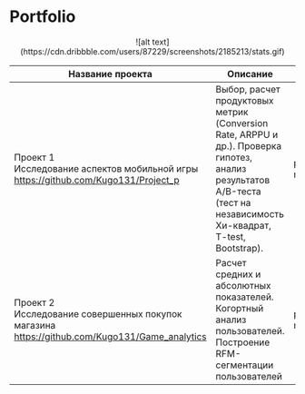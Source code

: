 # Portfolio
<center>![alt text](https://cdn.dribbble.com/users/87229/screenshots/2185213/stats.gif)

Название проекта | Описание | Инструменты 
--- | --- | --- 
 | Проект 1<br /> Исследование аспектов мобильной игры <br /> https://github.com/Kugo131/Project_p| Выбор, расчет продуктовых метрик (Conversion Rate, ARPPU и др.). Проверка гипотез, анализ результатов А/B-теста (тест на независимость Хи-квадрат, T-test, Bootstrap). | pandas,numpy,seaborn, matplotlib,scipy
 | Проект 2<br /> Исследование совершенных покупок магазина <br /> https://github.com/Kugo131/Game_analytics| Расчет средних и абсолютных показателей. Когортный анализ пользователей. Построение RFM-сегментации пользователей | pandas,numpy,seaborn, matplotlib,scipy

